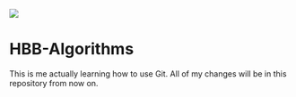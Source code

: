 ![](https://github.com/baroodya/HBB-Algorithms/workflows/tests/badge.svg)

# HBB-Algorithms
This is me actually learning how to use Git. All of my changes will be in this repository from now on.
